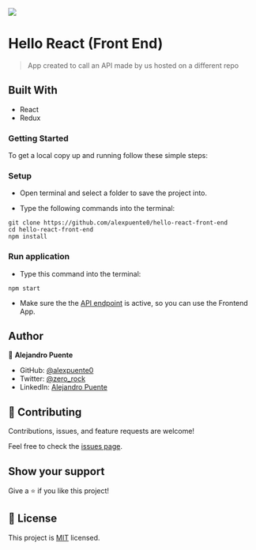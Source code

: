 ![](./app/assets/images/logo.png)

# Hello React (Front End)

> App created to call an API made by us hosted on a different repo

## Built With

- React
- Redux

### Getting Started

To get a local copy up and running follow these simple steps:

### Setup

- Open terminal and select a folder to save the project into.

- Type the following commands into the terminal:

```
git clone https://github.com/alexpuente0/hello-react-front-end
cd hello-react-front-end
npm install
```

### Run application

- Type this command into the terminal:

```
npm start
```

- Make sure the the [API endpoint](http://github.com/alexpuente0/hello-rails-back-end) is active, so you can use the Frontend App.

## Author

👤 **Alejandro Puente**

- GitHub: [@alexpuente0](https://github.com/alexpuente0)
- Twitter: [@zero_rock](https://twitter.com/zero_rock)
- LinkedIn: [Alejandro Puente](https://www.linkedin.com/in/alex-puente-farias/)

## 🤝 Contributing

Contributions, issues, and feature requests are welcome!

Feel free to check the [issues page](../../issues/).

## Show your support

Give a ⭐️ if you like this project!

## 📝 License

This project is [MIT](./MIT.md) licensed.
